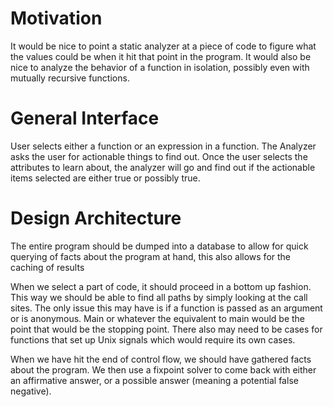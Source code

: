 
# Motivation
It would be nice to point a static analyzer at a piece of code to figure what the values could be when it hit that point in the program. It would also be nice to analyze the behavior of a function in isolation, possibly even with mutually recursive functions.

# General Interface

User selects either a function or an expression in a function.
The Analyzer asks the user for actionable things to find out.
Once the user selects the attributes to learn about, the analyzer will go and find out if the actionable items selected are either true or possibly true.

# Design Architecture
The entire program should be dumped into a database to allow for quick querying of facts about the program at hand, this also allows for the caching of results

When we select a part of code, it should proceed in a bottom up fashion. This way we should be able to find all paths by simply looking at the call sites. The only issue this may have is if a function is passed as an argument or is anonymous. Main or whatever the equivalent to main would be the point that would be the stopping point. There also may need to be cases for functions that set up Unix signals which would require its own cases.

When we have hit the end of control flow, we should have gathered facts about the program. We then use a fixpoint solver to come back with either an affirmative answer, or a possible answer (meaning a potential false negative).
